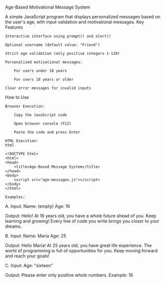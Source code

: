 Age-Based Motivational Message System

A simple JavaScript program that displays personalized messages based on the user's age, with input validation and motivational messages.
Key Features

    Interactive interface using prompt() and alert()

    Optional username (default value: "Friend")

    Strict age validation (only positive integers 1-120)

    Personalized motivational messages:

        For users under 18 years

        For users 18 years or older

    Clear error messages for invalid inputs

How to Use

    Browser Execution:

        Copy the JavaScript code

        Open browser console (F12)

        Paste the code and press Enter

    HTML Execution:
    html

    <!DOCTYPE html>
    <html>
    <head>
        <title>Age-Based Message System</title>
    </head>
    <body>
        <script src="age-messages.js"></script>
    </body>
    </html>

    Examples:

A. Input:
Name: (empty)
Age: 16

Output:
Hello!
At 16 years old, you have a whole future ahead of you.
Keep learning and growing!
Every line of code you write brings you closer to your dreams.

B. Input:
Name: Maria
Age: 25

Output:
Hello Maria!
At 25 years old, you have great life experience.
The world of programming is full of opportunities for you.
Keep moving forward and reach your goals!

C. Input:
Age: "sixteen"

Output:
Please enter only positive whole numbers. Example: 16
